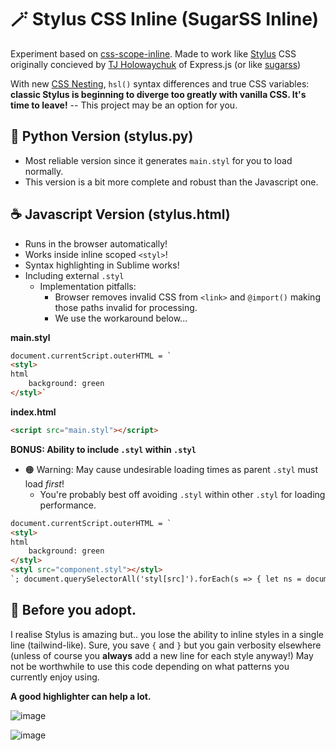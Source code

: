 # 🪄 Stylus CSS Inline (SugarSS Inline)

Experiment based on [css-scope-inline](https://github.com/gnat/css-scope-inline). Made to work like [Stylus](https://github.com/stylus/stylus) CSS originally concieved by [
TJ Holowaychuk](https://github.com/tj) of Express.js (or like [sugarss](https://github.com/postcss/sugarss))

With new [CSS Nesting](https://developer.chrome.com/articles/css-nesting/), `hsl()` syntax differences and true CSS variables: **classic Stylus is beginning to diverge too greatly with vanilla CSS. It's time to leave!** -- This project may be an option for you.

## 🐍 Python Version (stylus.py)
* Most reliable version since it generates `main.styl` for you to load normally.
* This version is a bit more complete and robust than the Javascript one.

## ☕ Javascript Version (stylus.html)
* Runs in the browser automatically!
* Works inside inline scoped `<styl>`!
* Syntax highlighting in Sublime works!
* Including external `.styl`
  * Implementation pitfalls:
    * Browser removes invalid CSS from `<link>` and `@import()` making those paths invalid for processing.
    * We use the workaround below...

**main.styl**
```html
document.currentScript.outerHTML = `
<styl>
html
	background: green
</styl>`
```
**index.html**
```html
<script src="main.styl"></script>
```
**BONUS: Ability to include `.styl` within `.styl`**
* 🟠 Warning: May cause undesirable loading times as parent `.styl` must load *first*!
  * You're probably best off avoiding `.styl` within other `.styl` for loading performance.
```html
document.currentScript.outerHTML = `
<styl>
html
	background: green
</styl>
<styl src="component.styl"></styl>
`; document.querySelectorAll('styl[src]').forEach(s => { let ns = document.createElement('script'); ns.src = s.getAttribute('src'); s.replaceWith(ns) })
```


## 👀 Before you adopt.

I realise Stylus is amazing but.. you lose the ability to inline styles in a single line (tailwind-like). Sure, you save `{` and `}` but you gain verbosity elsewhere (unless of course you **always** add a new line for each style anyway!) May not be worthwhile to use this code depending on what patterns you currently enjoy using.

**A good highlighter can help a lot.**

![image](https://github.com/user-attachments/assets/0fb41d75-6df2-46e5-9496-251eb84fd0b7)


![image](https://github.com/user-attachments/assets/f659fc31-e473-449a-8377-f3539a07fb0c)
